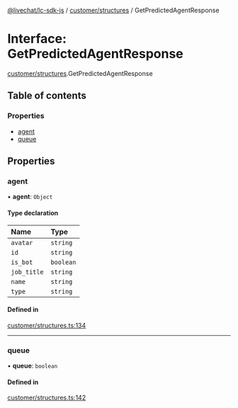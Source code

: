 [@livechat/lc-sdk-js](../README.md) / [customer/structures](../modules/customer_structures.md) / GetPredictedAgentResponse

# Interface: GetPredictedAgentResponse

[customer/structures](../modules/customer_structures.md).GetPredictedAgentResponse

## Table of contents

### Properties

- [agent](customer_structures.GetPredictedAgentResponse.md#agent)
- [queue](customer_structures.GetPredictedAgentResponse.md#queue)

## Properties

### agent

• **agent**: `Object`

#### Type declaration

| Name | Type |
| :------ | :------ |
| `avatar` | `string` |
| `id` | `string` |
| `is_bot` | `boolean` |
| `job_title` | `string` |
| `name` | `string` |
| `type` | `string` |

#### Defined in

[customer/structures.ts:134](https://github.com/livechat/lc-sdk-js/blob/4da1eb6/src/customer/structures.ts#L134)

___

### queue

• **queue**: `boolean`

#### Defined in

[customer/structures.ts:142](https://github.com/livechat/lc-sdk-js/blob/4da1eb6/src/customer/structures.ts#L142)
